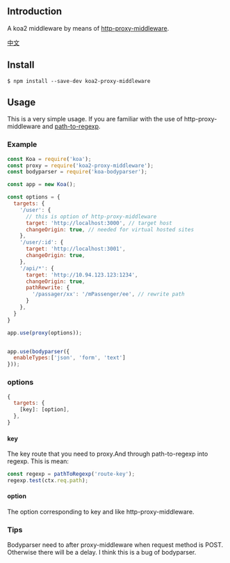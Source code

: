 ## Introduction
A koa2 middleware by means of [http-proxy-middleware](https://github.com/chimurai/http-proxy-middleware).

[中文](https://github.com/sunyongjian/koa2-proxy-middleware/blob/master/README_CN.md)
## Install

`$ npm install --save-dev koa2-proxy-middleware`

## Usage
This is a very simple usage.
If you are familiar with the use of http-proxy-middleware and [path-to-regexp](https://github.com/pillarjs/path-to-regexp).


### Example
```js
const Koa = require('koa');
const proxy = require('koa2-proxy-middleware');
const bodyparser = require('koa-bodyparser');

const app = new Koa();

const options = {
  targets: {
    '/user': {
      // this is option of http-proxy-middleware
      target: 'http://localhost:3000', // target host
      changeOrigin: true, // needed for virtual hosted sites
    },
    '/user/:id': {
      target: 'http://localhost:3001',
      changeOrigin: true,
    },
    '/api/*': {
      target: 'http://10.94.123.123:1234',
      changeOrigin: true,
      pathRewrite: {
        '/passager/xx': '/mPassenger/ee', // rewrite path
      }
    },
  }
}

app.use(proxy(options));


app.use(bodyparser({
  enableTypes:['json', 'form', 'text']
}));
```



### options
```js
{
  targets: {
    [key]: [option],
  },
}
```
#### key
The key route that you need to proxy.And through path-to-regexp into regexp. 
This is mean:
```js
const regexp = pathToRegexp('route-key');
regexp.test(ctx.req.path);
```
#### option
The option corresponding to key and like http-proxy-middleware.


### Tips
Bodyparser need to after proxy-middleware when request method is POST. Otherwise there will be a delay. I think this is a bug of bodyparser.
